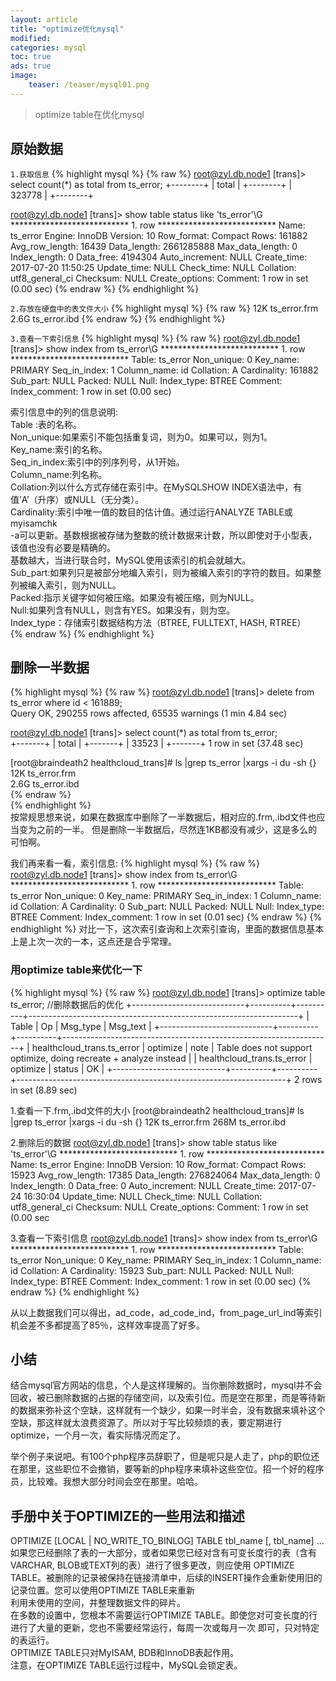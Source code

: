 ```yaml
---
layout: article
title: "optimize优化mysql"
modified:
categories: mysql
toc: true
ads: true
image:
    teaser: /teaser/mysql01.png
---
```


> optimize table在优化mysql    

## 原始数据
`1.获取信息`
{% highlight mysql %}
{% raw %}
root@zyl.db.node1 [trans]>  select count(*) as total from ts_error;
+--------+
| total  |
+--------+
| 323778 |
+--------+

root@zyl.db.node1 [trans]> show table status like 'ts_error'\G
*************************** 1. row ***************************
           Name: ts_error
         Engine: InnoDB
        Version: 10
     Row_format: Compact
           Rows: 161882
 Avg_row_length: 16439
    Data_length: 2661285888
Max_data_length: 0
   Index_length: 0
      Data_free: 4194304
 Auto_increment: NULL
    Create_time: 2017-07-20 11:50:25
    Update_time: NULL
     Check_time: NULL
      Collation: utf8_general_ci
       Checksum: NULL
 Create_options: 
        Comment: 
1 row in set (0.00 sec)
{% endraw %}
{% endhighlight %}

`2.存放在硬盘中的表文件大小`
{% highlight mysql %}
{% raw %}
12K		ts_error.frm
2.6G	ts_error.ibd
{% endraw %}
{% endhighlight %}

`3.查看一下索引信息`
{% highlight mysql %}
{% raw %}
root@zyl.db.node1 [trans]> show index from ts_error\G
*************************** 1. row ***************************
        Table: ts_error
   Non_unique: 0
     Key_name: PRIMARY
 Seq_in_index: 1
  Column_name: id
    Collation: A
  Cardinality: 161882
     Sub_part: NULL
       Packed: NULL
         Null: 
   Index_type: BTREE
      Comment: 
Index_comment: 
1 row in set (0.00 sec)

索引信息中的列的信息说明:     
Table :表的名称。    
Non_unique:如果索引不能包括重复词，则为0。如果可以，则为1。    
Key_name:索引的名称。    
Seq_in_index:索引中的列序列号，从1开始。    
Column_name:列名称。     
Collation:列以什么方式存储在索引中。在MySQLSHOW INDEX语法中，有值’A’（升序）或NULL（无分类）。    
Cardinality:索引中唯一值的数目的估计值。通过运行ANALYZE TABLE或myisamchk      
-a可以更新。基数根据被存储为整数的统计数据来计数，所以即使对于小型表，该值也没有必要是精确的。    
基数越大，当进行联合时，MySQL使用该索引的机会就越大。    
Sub_part:如果列只是被部分地编入索引，则为被编入索引的字符的数目。如果整列被编入索引，则为NULL。    
Packed:指示关键字如何被压缩。如果没有被压缩，则为NULL。  
Null:如果列含有NULL，则含有YES。如果没有，则为空。  
Index_type：存储索引数据结构方法（BTREE, FULLTEXT, HASH, RTREE）  
{% endraw %}
{% endhighlight %}

## 删除一半数据
{% highlight mysql %}
{% raw %}
root@zyl.db.node1 [trans]> delete from ts_error where id < 161889;  
Query OK, 290255 rows affected, 65535 warnings (1 min 4.84 sec)  

root@zyl.db.node1 [trans]>  select count(*) as total from ts_error;                                                        
+-------+
| total |
+-------+
| 33523 |
+-------+
1 row in set (37.48 sec)  

[root@braindeath2 healthcloud_trans]#   ls |grep ts_error |xargs -i du -sh {}  
12K		ts_error.frm  
2.6G	ts_error.ibd  
{% endraw %}  
{% endhighlight %}  
按常规思想来说，如果在数据库中删除了一半数据后，相对应的.frm,.ibd文件也应当变为之前的一半。
但是删除一半数据后，尽然连1KB都没有减少，这是多么的可怕啊。

我们再来看一看，索引信息: 
{% highlight mysql %}
{% raw %}
root@zyl.db.node1 [trans]> show index from ts_error\G
*************************** 1. row ***************************
        Table: ts_error
   Non_unique: 0
     Key_name: PRIMARY
 Seq_in_index: 1
  Column_name: id
    Collation: A
  Cardinality: 0
     Sub_part: NULL
       Packed: NULL
         Null: 
   Index_type: BTREE
      Comment: 
Index_comment: 
1 row in set (0.01 sec)
{% endraw %}
{% endhighlight %}
对比一下，这次索引查询和上次索引查询，里面的数据信息基本上是上次一次的一本，这点还是合乎常理。  

### 用optimize table来优化一下
{% highlight mysql %}
{% raw %}
root@zyl.db.node1 [trans]> optimize table ts_error;  //删除数据后的优化
+----------------------------+----------+----------+-------------------------------------------------------------------+
| Table                      | Op       | Msg_type | Msg_text                                                          |
+----------------------------+----------+----------+-------------------------------------------------------------------+
| healthcloud_trans.ts_error | optimize | note     | Table does not support optimize, doing recreate + analyze instead |
| healthcloud_trans.ts_error | optimize | status   | OK                                                                |
+----------------------------+----------+----------+-------------------------------------------------------------------+
2 rows in set (8.89 sec)

1.查看一下.frm,.ibd文件的大小
[root@braindeath2 healthcloud_trans]#   ls |grep ts_error |xargs -i du -sh {}
12K	    ts_error.frm
268M	ts_error.ibd

2.删除后的数据
root@zyl.db.node1 [trans]>  show table status like 'ts_error'\G
*************************** 1. row ***************************
           Name: ts_error
         Engine: InnoDB
        Version: 10
     Row_format: Compact
           Rows: 15923
 Avg_row_length: 17385
    Data_length: 276824064
Max_data_length: 0
   Index_length: 0
      Data_free: 0
 Auto_increment: NULL
    Create_time: 2017-07-24 16:30:04
    Update_time: NULL
     Check_time: NULL
      Collation: utf8_general_ci
       Checksum: NULL
 Create_options: 
        Comment: 
1 row in set (0.00 sec

3.查看一下索引信息 
root@zyl.db.node1 [trans]> show index from ts_error\G
*************************** 1. row ***************************
        Table: ts_error
   Non_unique: 0
     Key_name: PRIMARY
 Seq_in_index: 1
  Column_name: id
    Collation: A
  Cardinality: 15923
     Sub_part: NULL
       Packed: NULL
         Null: 
   Index_type: BTREE
      Comment: 
Index_comment: 
1 row in set (0.00 sec)
{% endraw %}
{% endhighlight %}

从以上数据我们可以得出，ad_code，ad_code_ind，from_page_url_ind等索引机会差不多都提高了85％，这样效率提高了好多。
 
## 小结   
结合mysql官方网站的信息，个人是这样理解的。当你删除数据时，mysql并不会回收，被已删除数据的占据的存储空间，以及索引位。而是空在那里，而是等待新的数据来弥补这个空缺，这样就有一个缺少，如果一时半会，没有数据来填补这个空缺，那这样就太浪费资源了。所以对于写比较频烦的表，要定期进行optimize，一个月一次，看实际情况而定了。    

举个例子来说吧。有100个php程序员辞职了，但是呢只是人走了，php的职位还在那里，这些职位不会撤销，要等新的php程序来填补这些空位。招一个好的程序员，比较难。我想大部分时间会空在那里。哈哈。      

## 手册中关于OPTIMIZE的一些用法和描述     
OPTIMIZE [LOCAL | NO_WRITE_TO_BINLOG] TABLE tbl_name [, tbl_name] ...      
如果您已经删除了表的一大部分，或者如果您已经对含有可变长度行的表（含有VARCHAR, BLOB或TEXT列的表）进行了很多更改，则应使用
OPTIMIZE TABLE。被删除的记录被保持在链接清单中，后续的INSERT操作会重新使用旧的记录位置。您可以使用OPTIMIZE TABLE来重新  
利用未使用的空间，并整理数据文件的碎片。     
在多数的设置中，您根本不需要运行OPTIMIZE TABLE。即使您对可变长度的行进行了大量的更新，您也不需要经常运行，每周一次或每月一次
即可，只对特定的表运行。    
OPTIMIZE TABLE只对MyISAM, BDB和InnoDB表起作用。      
注意，在OPTIMIZE TABLE运行过程中，MySQL会锁定表。    






